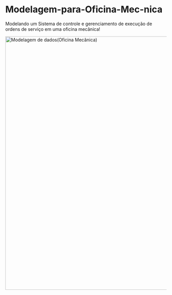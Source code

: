# Modelagem-para-Oficina-Mec-nica

  Modelando um Sistema de controle e gerenciamento de execução de ordens de serviço em uma oficina mecânica!


<img width="972" height="789" alt="Modelagem de dados(Oficina Mecânica)" src="https://github.com/user-attachments/assets/04960bfc-3c30-4103-8c24-0035b9f93f07" />
